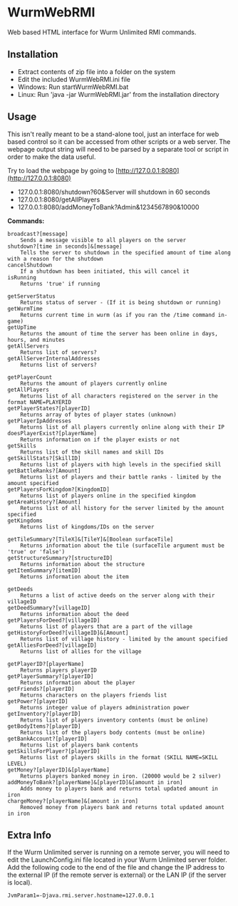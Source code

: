 # WurmWebRMI 
Web based HTML interface for Wurm Unlimited RMI commands.

## Installation
* Extract contents of zip file into a folder on the system
* Edit the included WurmWebRMI.ini file
* Windows: Run startWurmWebRMI.bat
* Linux: Run 'java -jar WurmWebRMI.jar' from the installation directory

## Usage
This isn't really meant to be a stand-alone tool, just an interface for web based control so it can be accessed from other scripts or a web server. The webpage output string will need to be parsed by a separate tool or script in order to make the data useful.

Try to load the webpage by going to [http://127.0.0.1:8080](http://127.0.0.1:8080)

* 127.0.0.1:8080/shutdown?60&Server will shutdown in 60 seconds
* 127.0.0.1:8080/getAllPlayers
* 127.0.0.1:8080/addMoneyToBank?Admin&1234567890&10000 

**Commands:**

```
broadcast?[message]
	Sends a message visible to all players on the server
shutdown?[time in seconds]&[message]
	Tells the server to shutdown in the specified amount of time along with a reason for the shutdown
cancelShutdown
	If a shutdown has been initiated, this will cancel it
isRunning
	Returns 'true' if running
	
getServerStatus
	Returns status of server - (If it is being shutdown or running)
getWurmTime
	Returns current time in wurm (as if you ran the /time command in-game)
getUpTime
	Returns the amount of time the server has been online in days, hours, and minutes
getAllServers
	Returns list of servers?
getAllServerInternalAddresses
	Returns list of servers?
	
getPlayerCount
	Returns the amount of players currently online
getAllPlayers
	Returns list of all characters registered on the server in the format NAME=PLAYERID
getPlayerStates?[playerID]
	Returns array of bytes of player states (unknown)
getPlayerIpAddresses
	Returns list of all players currently online along with their IP
doesPlayerExist?[playerName]
	Returns information on if the player exists or not
getSkills
	Returns list of the skill names and skill IDs
getSkillStats?[SkillID]
	Returns list of players with high levels in the specified skill
getBattleRanks?[Amount]
	Returns list of players and their battle ranks - limited by the amount specified
getPlayersForKingdom?[KingdomID]
	Returns list of players online in the specified kingdom
getAreaHistory?[Amount]
	Returns list of all history for the server limited by the amount specified
getKingdoms
	Returns list of kingdoms/IDs on the server
	
getTileSummary?[TileX]&[TileY]&[Boolean surfaceTile]
	Returns information about the tile (surfaceTile argument must be 'true' or 'false')
getStructureSummary?[structureID]
	Returns information about the structure
getItemSummary?[itemID]
	Returns information about the item

getDeeds
	Returns a list of active deeds on the server along with their villageID
getDeedSummary?[villageID]
	Returns information about the deed
getPlayersForDeed?[villageID]
	Returns list of players that are a part of the village
getHistoryForDeed?[villageID]&[Amount]
	Returns list of village history - limited by the amount specified
getAlliesForDeed?[villageID]
	Returns list of allies for the village

getPlayerID?[playerName]
	Returns players playerID
getPlayerSummary?[playerID]
	Returns information about the player
getFriends?[playerID]
	Returns characters on the players friends list
getPower?[playerID]
	Returns integer value of players administration power
getInventory?[playerID]
	Returns list of players inventory contents (must be online)
getBodyItems?[playerID]
	Returns list of the players body contents (must be online)
getBankAccount?[playerID]
	Returns list of players bank contents
getSkillsForPlayer?[playerID]
	Returns list of players skills in the format (SKILL NAME=SKILL LEVEL)
getMoney?[playerID]&[playerName]
	Returns players banked money in iron. (20000 would be 2 silver)
addMoneyToBank?[playerName]&[playerID]&[amount in iron]
	Adds money to players bank and returns total updated amount in iron
chargeMoney?[playerName]&[amount in iron]
	Removed money from players bank and returns total updated amount in iron
```

## Extra Info
If the Wurm Unlimited server is running on a remote server, you will need to edit the LaunchConfig.ini file located in your Wurm Unlimited server folder. Add the following code to the end of the file and change the IP address to the external IP (if the remote server is external) or the LAN IP (if the server is local).

```
JvmParam1=-Djava.rmi.server.hostname=127.0.0.1
```
